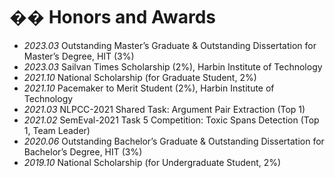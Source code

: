 # �� Honors and Awards

- *2023.03* Outstanding Master’s Graduate & Outstanding Dissertation for Master’s Degree, HIT (3%)
- *2023.03* Sailvan Times Scholarship (2%), Harbin Institute of Technology
- *2021.10* National Scholarship (for Graduate Student, 2%)
- *2021.10* Pacemaker to Merit Student (2%), Harbin Institute of Technology
- *2021.03* NLPCC-2021 Shared Task: Argument Pair Extraction (Top 1)
- *2021.02* SemEval-2021 Task 5 Competition: Toxic Spans Detection (Top 1, Team Leader)
- *2020.06* Outstanding Bachelor’s Graduate & Outstanding Dissertation for Bachelor’s Degree, HIT (3%)
- *2019.10* National Scholarship (for Undergraduate Student, 2%)

